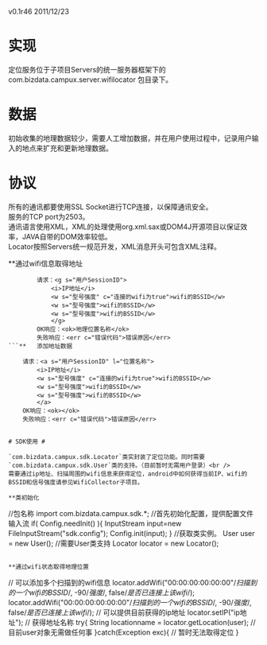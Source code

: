 v0.1r46 2011/12/23

# 实现 #

定位服务位于子项目Servers的统一服务器框架下的com.bizdata.campux.server.wifilocator 包目录下。<br />

# 数据 #

初始收集的地理数据较少，需要人工增加数据，并在用户使用过程中，记录用户输入的地点来扩充和更新地理数据。

# 协议 #

所有的通讯都要使用SSL Socket进行TCP连接，以保障通讯安全。<br />
服务的TCP port为2503。<br />
通讯语言使用XML，XML的处理使用org.xml.sax或DOM4J开源项目以保证效率，JAVA自带的DOM效率较低。<br />
Locator按照Servers统一规范开发，XML消息开头可包含XML注释。

**通过wifi信息取得地址
```
		请求：<g s="用户SessionID">
			<i>IP地址</i>
			<w s="型号强度" c="连接的wifi为true">wifi的BSSID</w>
			<w s="型号强度">wifi的BSSID</w>
			<w s="型号强度">wifi的BSSID</w>
			</g>
		OK响应：<ok>地理位置名称</ok>
		失败响应：<err c="错误代码">错误原因</err>
```**	添加地址数据
```
		请求：<a s="用户SessionID" l="位置名称">
			<i>IP地址</i>
			<w s="型号强度" c="连接的wifi为true">wifi的BSSID</w>
			<w s="型号强度">wifi的BSSID</w>
			<w s="型号强度">wifi的BSSID</w>
			</a>
		OK响应：<ok></ok>
		失败响应：<err c="错误代码">错误原因</err>
```

# SDK使用 #

`com.bizdata.campux.sdk.Locator`类实封装了定位功能。同时需要`com.bizdata.campux.sdk.User`类的支持。（目前暂时无需用户登录）<br />
需要通过ip地址、扫描周围的wifi信息来获得定位，android中如何获得当前IP、wifi的BSSID和信号强度请参见WifiCollector子项目。

**类初始化
```
//包名称
import com.bizdata.campux.sdk.*;
//首先初始化配置，提供配置文件输入流
if( Config.needInit() ){
    InputStream input=new FileInputStream("sdk.config");
    Config.init(input);
}
//获取类实例。
User user = new User(); //需要User类支持
Locator locator = new Locator();
```**

**通过wifi状态取得地理位置
```
// 可以添加多个扫描到的wifi信息
locator.addWifi("00:00:00:00:00:00"/*扫描到的一个wifi的BSSID*/, -90/*强度*/, false/*是否已连接上该wifi*/);
locator.addWifi("00:00:00:00:00:00"/*扫描到的一个wifi的BSSID*/, -90/*强度*/, false/*是否已连接上该wifi*/);
// 可以提供目前获得的ip地址
locator.setIP("ip地址");
// 获得地址名称
try{
    String locationname = locator.getLocation(user); //目前user对象无需做任何事
}catch(Exception exc){
    // 暂时无法取得定位
}
```**

